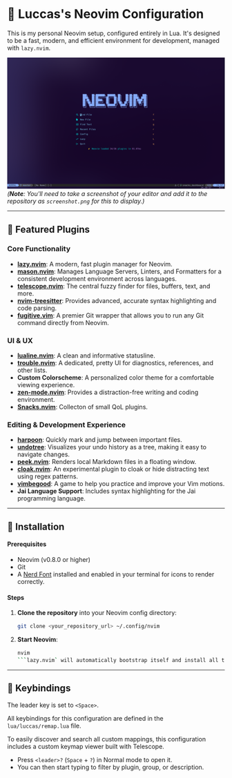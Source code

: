 # 🌙 Luccas's Neovim Configuration

This is my personal Neovim setup, configured entirely in Lua. It's designed to be a fast, modern, and efficient environment for development, managed with `lazy.nvim`.

![Screenshot of Neovim setup](./screenshot.png)
*(**Note**: You'll need to take a screenshot of your editor and add it to the repository as `screenshot.png` for this to display.)*

---

## 🔌 Featured Plugins

### Core Functionality
* **[lazy.nvim](https://github.com/folke/lazy.nvim)**: A modern, fast plugin manager for Neovim.
* **[mason.nvim](https://github.com/williamboman/mason.nvim)**: Manages Language Servers, Linters, and Formatters for a consistent development environment across languages.
* **[telescope.nvim](https://github.com/nvim-telescope/telescope.nvim)**: The central fuzzy finder for files, buffers, text, and more.
* **[nvim-treesitter](https://github.com/nvim-treesitter/nvim-treesitter)**: Provides advanced, accurate syntax highlighting and code parsing.
* **[fugitive.vim](https://github.com/tpope/vim-fugitive)**: A premier Git wrapper that allows you to run any Git command directly from Neovim.

### UI & UX
* **[lualine.nvim](https://github.com/nvim-lualine/lualine.nvim)**: A clean and informative statusline.
* **[trouble.nvim](https://github.com/folke/trouble.nvim)**: A dedicated, pretty UI for diagnostics, references, and other lists.
* **Custom Colorscheme**: A personalized color theme for a comfortable viewing experience.
* **[zen-mode.nvim](https://github.com/folke/zen-mode.nvim)**: Provides a distraction-free writing and coding environment.
* **[Snacks.nvim](https://github.com/folke/snacks.nvim)**: Collecton of small QoL plugins.
### Editing & Development Experience
* **[harpoon](https://github.com/ThePrimeagen/harpoon)**: Quickly mark and jump between important files.
* **[undotree](https://github.com/mbbill/undotree)**: Visualizes your undo history as a tree, making it easy to navigate changes.
* **[peek.nvim](https://github.com/toppair/peek.nvim)**: Renders local Markdown files in a floating window.
* **[cloak.nvim](https://github.com/laytan/cloak.nvim)**: An experimental plugin to cloak or hide distracting text using regex patterns.
* **[vimbegood](https://github.com/ThePrimeagen/vimbegood)**: A game to help you practice and improve your Vim motions.
* **Jai Language Support**: Includes syntax highlighting for the Jai programming language.

---

## 🚀 Installation

#### Prerequisites

* Neovim (v0.8.0 or higher)
* Git
* A [Nerd Font](https://www.nerdfonts.com/) installed and enabled in your terminal for icons to render correctly.

#### Steps

1.  **Clone the repository** into your Neovim config directory:
    ```bash
    git clone <your_repository_url> ~/.config/nvim
    ```

2.  **Start Neovim**:
    ```bash
    nvim
    ```lazy.nvim` will automatically bootstrap itself and install all the configured plugins on the first run.

---

## 🔑 Keybindings

The leader key is set to `<Space>`.

All keybindings for this configuration are defined in the `lua/luccas/remap.lua` file.

To easily discover and search all custom mappings, this configuration includes a custom keymap viewer built with Telescope.
* Press `<leader>?` (`Space` + `?`) in Normal mode to open it.
* You can then start typing to filter by plugin, group, or description.
